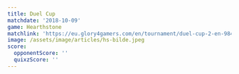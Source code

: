 ```yaml
---
title: Duel Cup
matchdate: '2018-10-09'
game: Hearthstone
matchlink: 'https://eu.glory4gamers.com/en/tournament/duel-cup-2-en-98469/infos'
image: /assets/image/articles/hs-bilde.jpeg
score:
  opponentScore: ''
  quixzScore: ''
---
```


